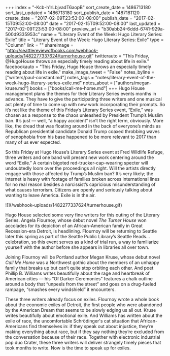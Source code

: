 +++
index = "-Kcb-h1rLbjvadT6aopB"
sort_create_date = 1486713180
sort_last_updated = 1486713180
sort_publish_date = 1487181120
create_date = "2017-02-09T23:53:00-08:00"
publish_date = "2017-02-15T09:52:00-08:00"
date = "2017-02-15T09:52:00-08:00"
last_updated = "2017-02-09T23:53:00-08:00"
preview_url = "b30abb24-6ddd-6741-929a-500d9335953c"
name = "Literary Event of the Week: Hugo Literary Series: Exile"
title = "Literary Event of the Week: Hugo Literary Series: Exile"
type = "Column"
link = ""
shareimage = "http://seattlereviewofbooks.com/webhook-uploads/1482277337624/turnerhouse.gif"
twitterauto = "This Friday, @HugoHouse throws an especially timely reading about life in exile."
facebookauto = "This Friday, Hugo House throws an especially timely reading about life in exile."
make_image_tweet = "False"
notes_byline = ["writers/paul-constant.md"]
notes_tags = "notes/literary-event-of-the-week-hugo-literary-series-exile.md"
notes_about = ["authors/megan-kruse.md"]
books = ["books/call-me-home.md"]
+++
Hugo House management plans the themes for their Literary Series events months in advance. They have to give the participating three writers and one musical act plenty of time to come up with new work incorporating their prompts. So it’s not like the theme of this Friday’s Literary Series event, “Exile,” was chosen as a response to the chaos unleashed by President Trump’s Muslim ban. It’s just — well, “a happy accident” isn’t the right term, obviously. More like, the dread that was floating around in the back of everyone’s minds as Republican presidential candidate Donald Trump coaxed throbbing waves of xenophobia from his base happened to be more relevant to 2017 than many of us ever expected.

So this Friday at Hugo House’s Literary Series event at Fred Wildlife Refuge, three writers and one band will present new work centering around the word “Exile.” A certain bigoted red-trucker-cap-wearing specter will undoubtedly loom over the proceedings all night. Will the artists directly engage with those affected by Trump’s Muslim ban? It’s very likely; the internet is heavy with footage of families broken across international lines for no real reason besides a narcissist’s capricious misunderstanding of what causes terrorism. Citizens are openly and seriously talking about wanting to leave America. Exile is in the air.

<p class="image-left">![](/webhook-uploads/1482277337624/turnerhouse.gif)</p>

Hugo House selected some very fine writers for this outing of the Literary Series. Angela Flournoy, whose debut novel *The Turner House* won accolades for its depiction of an African-American family in Great Recession-era Detroit, is headlining. Flournoy will be returning to Seattle later this spring as part of the Seattle Public Library’s Seattle Reads… celebration, so this event serves as a kind of trial run, a way to familiarize yourself with the author before she appears in libraries all over town.

Joining Flournoy will be Portland author Megan Kruse, whose debut novel *Call Me Home* was a Northwest gothic about the members of an unhappy family that breaks up but can’t quite stop orbiting each other. And poet Phillip B. Williams writes beautifully about the rage and heartbreak of American cities — his “Of Darker Ceremonies” features a chalk outline around a body that “unpeels from the street” and goes on a drug-fueled rampage, “smashes every windshield” it encounters.

These three writers already focus on exiles. Flournoy wrote a whole book about the economic exiles of Detroit, the first people who were abandoned by the American Dream that seems to be slowly edging us all out. Kruse writes beautifully about emotional exile. And Williams has written about the exile of race, the uncomfortable Schrödinger's cat situation that African-Americans find themselves in: if they speak out about injustice, they’re making everything about race, but if they say nothing they’re excluded from the conversation because of their race. Together with electronic industrial pop duo Crater, these three writers will deliver strangely timely pieces that took months to write. Now is the time to speak up for exiles.
